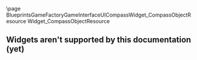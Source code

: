 \page BlueprintsGameFactoryGameInterfaceUICompassWidget_CompassObjectResource Widget_CompassObjectResource
## Widgets aren't supported by this documentation (yet)

